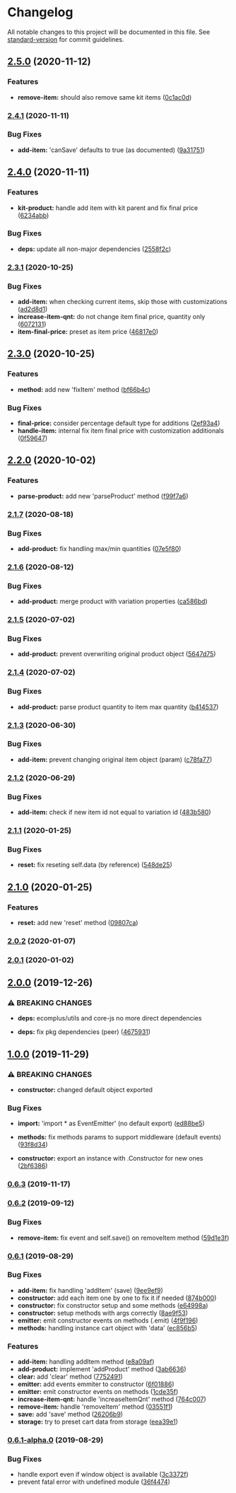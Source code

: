 # Changelog

All notable changes to this project will be documented in this file. See [standard-version](https://github.com/conventional-changelog/standard-version) for commit guidelines.

## [2.5.0](https://github.com/ecomplus/shopping-cart/compare/v2.4.1...v2.5.0) (2020-11-12)


### Features

* **remove-item:** should also remove same kit items ([0c1ac0d](https://github.com/ecomplus/shopping-cart/commit/0c1ac0d57e648baad99a1a495109839925204fe9))

### [2.4.1](https://github.com/ecomplus/shopping-cart/compare/v2.4.0...v2.4.1) (2020-11-11)


### Bug Fixes

* **add-item:** 'canSave' defaults to true (as documented) ([9a31751](https://github.com/ecomplus/shopping-cart/commit/9a31751bbf487965a45e777cf28f2f8096958f29))

## [2.4.0](https://github.com/ecomplus/shopping-cart/compare/v2.3.1...v2.4.0) (2020-11-11)


### Features

* **kit-product:** handle add item with kit parent and fix final price ([6234abb](https://github.com/ecomplus/shopping-cart/commit/6234abb1e12092979fa5a379fdae500da514bcff))


### Bug Fixes

* **deps:** update all non-major dependencies ([2558f2c](https://github.com/ecomplus/shopping-cart/commit/2558f2ce6e744d0192b325bcf9d32f33e14df00e))

### [2.3.1](https://github.com/ecomplus/shopping-cart/compare/v2.3.0...v2.3.1) (2020-10-25)


### Bug Fixes

* **add-item:** when checking current items, skip those with customizations ([ad2d8d1](https://github.com/ecomplus/shopping-cart/commit/ad2d8d19ab7b32daf0ab6fe31889f513d1fc97ac))
* **increase-item-qnt:** do not change item final price, quantity only ([6072131](https://github.com/ecomplus/shopping-cart/commit/6072131e00b0f1281e690187a867045694b8c6a9))
* **item-final-price:** preset as item price ([46817e0](https://github.com/ecomplus/shopping-cart/commit/46817e06ea37aa713a720c4d278458e65e6ecd81))

## [2.3.0](https://github.com/ecomplus/shopping-cart/compare/v2.2.0...v2.3.0) (2020-10-25)


### Features

* **method:** add new 'fixItem' method ([bf66b4c](https://github.com/ecomplus/shopping-cart/commit/bf66b4c16eecee590a98ea6b4bba58276d16f534))


### Bug Fixes

* **final-price:** consider percentage default type for additions ([2ef93a4](https://github.com/ecomplus/shopping-cart/commit/2ef93a4986828ea83b47fe1363a4a7e76b10ab57))
* **handle-item:** internal fix item final price with customization additionals ([0f59647](https://github.com/ecomplus/shopping-cart/commit/0f59647d120787e15f8c91f0f150513534c1dda7))

## [2.2.0](https://github.com/ecomplus/shopping-cart/compare/v2.1.7...v2.2.0) (2020-10-02)


### Features

* **parse-product:** add new 'parseProduct' method ([f99f7a6](https://github.com/ecomplus/shopping-cart/commit/f99f7a642927e1f49527278d404bca0d49784b8e))

### [2.1.7](https://github.com/ecomplus/shopping-cart/compare/v2.1.6...v2.1.7) (2020-08-18)


### Bug Fixes

* **add-product:** fix handling max/min quantities ([07e5f80](https://github.com/ecomplus/shopping-cart/commit/07e5f80e75f5a5ff3bd9ff46052175a8b3577a25))

### [2.1.6](https://github.com/ecomplus/shopping-cart/compare/v2.1.5...v2.1.6) (2020-08-12)


### Bug Fixes

* **add-product:** merge product with variation properties ([ca586bd](https://github.com/ecomplus/shopping-cart/commit/ca586bdd779a9b0eb1c3f1f218b3b088d70d2359))

### [2.1.5](https://github.com/ecomplus/shopping-cart/compare/v2.1.4...v2.1.5) (2020-07-02)


### Bug Fixes

* **add-product:** prevent overwriting original product object ([5647d75](https://github.com/ecomplus/shopping-cart/commit/5647d7585832fb2cc0be441a0b40e19763090c20))

### [2.1.4](https://github.com/ecomplus/shopping-cart/compare/v2.1.3...v2.1.4) (2020-07-02)


### Bug Fixes

* **add-product:** parse product quantity to item max quantity ([b414537](https://github.com/ecomplus/shopping-cart/commit/b414537d80e70720f79da6b02a4ceb4dedfc560a))

### [2.1.3](https://github.com/ecomplus/shopping-cart/compare/v2.1.2...v2.1.3) (2020-06-30)


### Bug Fixes

* **add-item:** prevent changing original item object (param) ([c78fa77](https://github.com/ecomplus/shopping-cart/commit/c78fa7753eb2dc6ad98a41e80f94e382e14fb264))

### [2.1.2](https://github.com/ecomclub/shopping-cart/compare/v2.1.1...v2.1.2) (2020-06-29)


### Bug Fixes

* **add-item:** check if new item id not equal to variation id ([483b580](https://github.com/ecomclub/shopping-cart/commit/483b5802a1909f55beb10671034d7866f7e43129))

### [2.1.1](https://github.com/ecomclub/shopping-cart/compare/v2.1.0...v2.1.1) (2020-01-25)


### Bug Fixes

* **reset:** fix reseting self.data (by reference) ([548de25](https://github.com/ecomclub/shopping-cart/commit/548de25f7605374c220d897d2b1cdf699a76ea03))

## [2.1.0](https://github.com/ecomclub/shopping-cart/compare/v2.0.2...v2.1.0) (2020-01-25)


### Features

* **reset:** add new 'reset' method ([09807ca](https://github.com/ecomclub/shopping-cart/commit/09807ca36232987f8cb0b359fde4ab0d0c20338e))

### [2.0.2](https://github.com/ecomclub/shopping-cart/compare/v2.0.1...v2.0.2) (2020-01-07)

### [2.0.1](https://github.com/ecomclub/shopping-cart/compare/v2.0.0...v2.0.1) (2020-01-02)

## [2.0.0](https://github.com/ecomclub/shopping-cart/compare/v1.0.0...v2.0.0) (2019-12-26)


### ⚠ BREAKING CHANGES

* **deps:** ecomplus/utils and core-js no more direct dependencies

* **deps:** fix pkg dependencies (peer) ([4675931](https://github.com/ecomclub/shopping-cart/commit/46759313b22d165dde3cd4943c1e65b0efc4d900))

## [1.0.0](https://github.com/ecomclub/shopping-cart/compare/v0.6.3...v1.0.0) (2019-11-29)


### ⚠ BREAKING CHANGES

* **constructor:** changed default object exported

### Bug Fixes

* **import:** 'import * as EventEmitter' (no default export) ([ed88be5](https://github.com/ecomclub/shopping-cart/commit/ed88be5d855df2dd64a24b52d0d56409908e79cc))
* **methods:** fix methods params to support middleware (default events) ([93f8d34](https://github.com/ecomclub/shopping-cart/commit/93f8d342dfa23350f583928133016c1803a34b08))


* **constructor:** export an instance with .Constructor for new ones ([2bf6386](https://github.com/ecomclub/shopping-cart/commit/2bf6386f8554a1a02d992628aa37ce633716c5bf))

### [0.6.3](https://github.com/ecomclub/shopping-cart/compare/v0.6.2...v0.6.3) (2019-11-17)

### [0.6.2](https://github.com/ecomclub/shopping-cart/compare/v0.6.1...v0.6.2) (2019-09-12)


### Bug Fixes

* **remove-item:** fix event and self.save() on removeItem method ([59d1e3f](https://github.com/ecomclub/shopping-cart/commit/59d1e3f))

### [0.6.1](https://github.com/ecomclub/shopping-cart/compare/v0.6.1-alpha.0...v0.6.1) (2019-08-29)


### Bug Fixes

* **add-item:** fix handling 'addItem' (save) ([9ee9ef9](https://github.com/ecomclub/shopping-cart/commit/9ee9ef9))
* **constructor:** add each item one by one to fix it if needed ([874b000](https://github.com/ecomclub/shopping-cart/commit/874b000))
* **constructor:** fix constructor setup and some methods ([e64998a](https://github.com/ecomclub/shopping-cart/commit/e64998a))
* **constructor:** setup methods with args correctly ([8ae9f53](https://github.com/ecomclub/shopping-cart/commit/8ae9f53))
* **emitter:** emit constructor events on methods (.emit) ([4f9f196](https://github.com/ecomclub/shopping-cart/commit/4f9f196))
* **methods:** handling instance cart object with 'data' ([ec856b5](https://github.com/ecomclub/shopping-cart/commit/ec856b5))


### Features

* **add-item:** handling addItem method ([e8a09af](https://github.com/ecomclub/shopping-cart/commit/e8a09af))
* **add-product:** implement 'addProduct' method ([3ab6636](https://github.com/ecomclub/shopping-cart/commit/3ab6636))
* **clear:** add 'clear' method ([7752491](https://github.com/ecomclub/shopping-cart/commit/7752491))
* **emitter:** add events emmiter to constructor ([6f01886](https://github.com/ecomclub/shopping-cart/commit/6f01886))
* **emitter:** emit constructor events on methods ([1cde35f](https://github.com/ecomclub/shopping-cart/commit/1cde35f))
* **increase-item-qnt:** handle 'increaseItemQnt' method ([764c007](https://github.com/ecomclub/shopping-cart/commit/764c007))
* **remove-item:** handle 'removeItem' method ([03551f1](https://github.com/ecomclub/shopping-cart/commit/03551f1))
* **save:** add 'save' method ([26206b9](https://github.com/ecomclub/shopping-cart/commit/26206b9))
* **storage:** try to preset cart data from storage ([eea39e1](https://github.com/ecomclub/shopping-cart/commit/eea39e1))

### [0.6.1-alpha.0](https://github.com/ecomclub/shopping-cart/compare/v0.3.0...v0.6.1-alpha.0) (2019-08-29)


### Bug Fixes

* handle export even if window object is available ([3c3372f](https://github.com/ecomclub/shopping-cart/commit/3c3372f))
* prevent fatal error with undefined module ([36f4474](https://github.com/ecomclub/shopping-cart/commit/36f4474))
